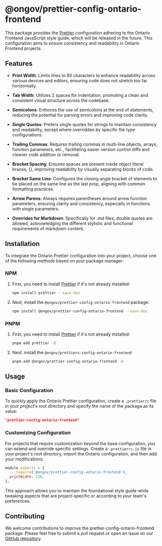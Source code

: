 # @ongov/prettier-config-ontario-frontend

This package provides the [Prettier](https://prettier.io) configuration adhering to the Ontario Frontend JavaScript style guide, which will be released in the future. This configuration aims to ensure consistency and readability in Ontario Frontend projects.

## Features

- **Print Width**: Limits lines to 80 characters to enhance readability across various devices and editors, ensuring code does not stretch too far horizontally.

- **Tab Width**: Utilizes 2 spaces for indentation, promoting a clean and consistent visual structure across the codebase.

- **Semicolons**: Enforces the use of semicolons at the end of statements, reducing the potential for parsing errors and improving code clarity.

- **Single Quotes**: Prefers single quotes for strings to maintain consistency and readability, except where overridden by specific file type configurations.

- **Trailing Commas**: Requires trailing commas in multi-line objects, arrays, function parameters, etc., facilitating easier version control diffs and cleaner code addition or removal.

- **Bracket Spacing**: Ensures spaces are present inside object literal braces, {}, improving readability by visually separating blocks of code.

- **Bracket Same Line**: Configures the closing angle bracket of elements to be placed on the same line as the last prop, aligning with common formatting practices.

- **Arrow Parens**: Always requires parentheses around arrow function parameters, ensuring clarity and consistency, especially in functions with single parameters.

- **Overrides for Markdown**: Specifically for .md files, double quotes are allowed, acknowledging the different stylistic and functional requirements of markdown content.

## Installation

To integrate the Ontario Prettier configuration into your project, choose one of the following methods based on your package manager:

### NPM

1. First, you need to install [Prettier](https://prettier.io) if it's not already installed:

    ```sh
    npm install prettier --save-dev
    ```

2. Next, install the `@ongov/prettier-config-ontario-frontend` package:

    ```sh
    npm install @ongov/prettier-config-ontario-frontend --save-dev
    ```

### PNPM

1. First, you need to install [Prettier](https://prettier.io) if it's not already installed:

    ```sh
    pnpm add prettier -D
    ```

2. Next. install the `@ongov/prettiers-config-ontario-frontend`

    ```sh
    pnpm add @ongov/prettier-config-ontario-frontend -D
    ```

## Usage

### Basic Configuration

To quickly apply the Ontario Prettier configuration, create a `.prettierrc` file in your project's root directory and specify the name of the package as its value:

```json
"prettier-config-ontario-frontend"
```

### Customizing Configuration

For projects that require customization beyond the base configuration, you can extend and override specific settings. Create a `.prettierrc.js` file in your project's root directory, import the Ontario configuration, and then add your modifications:

```javascript
module.exports = {
  ...require('@ongov/prettier-config-ontario-frontend'),
  printWidth: 120,
};
```

This approach allows you to maintain the foundational style guide while tweaking aspects that are project-specific or according to your team's preferences.

## Contributing

We welcome contributions to improve the prettier-config-ontario-frontend package. Please feel free to submit a pull request or open an issue on our [GitHub repository](https://github.com/ongov/ontario-frontend/tree/main/packages/prettier-config-ontario-frontend).
